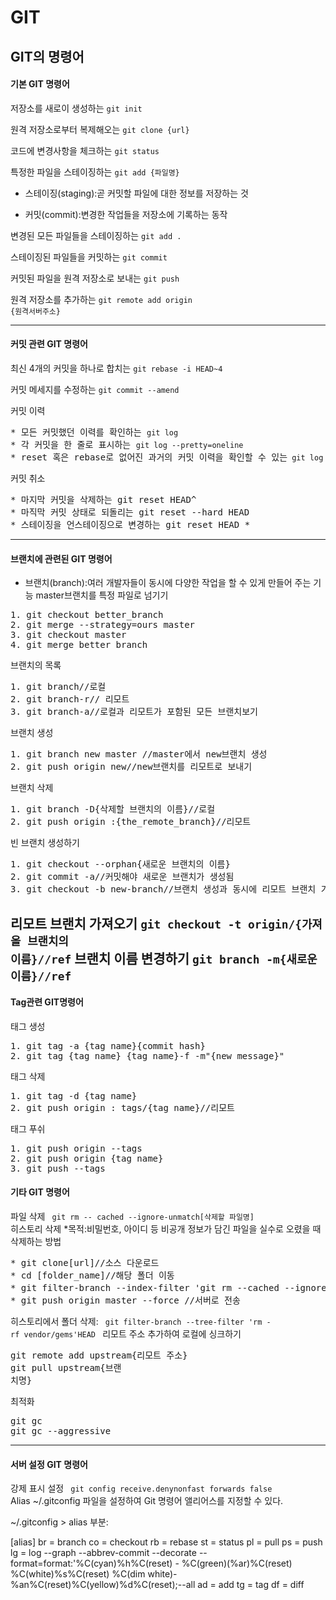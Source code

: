 # GIT
## GIT의 명령어
#### 기본 GIT 명령어
저장소를 새로이 생성하는 <code>git init</code>

원격 저장소로부터 복제해오는 <code>git clone {url}</code>

코드에 변경사항을 체크하는 <code>git status </code>

특정한 파일을 스테이징하는 <code>git add {파일명}</code>
* 스테이징(staging):곧 커밋할 파일에 대한 정보를 저장하는 것
- 커밋(commit):변경한 작업들을 저장소에 기록하는 동작

변경된 모든 파일들을 스테이징하는 <code>git add .</code>

스테이징된 파일들을 커밋하는 <code>git commit</code>

커밋된 파일을 원격 저장소로 보내는 <code>git push</code>

원격 저장소를 추가하는 <code>git remote add origin {원격서버주소}</code>

---
#### 커밋 관련 GIT 명령어
최신 4개의 커밋을 하나로 합치는 <code>git rebase -i HEAD~4</code>

커밋 메세지를 수정하는 <code>git commit --amend </code>

커밋 이력
<pre>
* 모든 커밋했던 이력를 확인하는 <code>git log</code>
* 각 커밋을 한 줄로 표시하는 <code>git log --pretty=oneline</code>
* reset 혹은 rebase로 없어진 과거의 커밋 이력을 확인할 수 있는<code> git log</code>
</pre> 

커밋 취소

<pre>
* 마지막 커밋을 삭제하는 git reset HEAD^
* 마직막 커밋 상태로 되돌리는 git reset --hard HEAD
* 스테이징을 언스테이징으로 변경하는 git reset HEAD *
</pre>
---
#### 브랜치에 관련된 GIT 명령어
* 브랜치(branch):여러 개발자들이 동시에 다양한 작업을 할 수 있게 만들어 주는 기능
master브랜치를 특정 파일로 넘기기
<pre>
1. git checkout better_branch
2. git merge --strategy=ours master
3. git checkout master
4. git merge better_branch
</pre>
브랜치의 목록
<pre>
1. git branch//로컬
2. git branch-r// 리모트
3. git branch-a//로컬과 리모트가 포함된 모든 브랜치보기
</pre>
브랜치 생성
<pre>
1. git branch new master //master에서 new브랜치 생성
2. git push origin new//new브랜치를 리모트로 보내기
</pre>
브랜치 삭제
<pre>
1. git branch -D{삭제할 브랜치의 이름}//로컬
2. git push origin :{the_remote_branch}//리모트
</pre>
빈 브랜치 생성하기
<pre>
1. git checkout --orphan{새로운 브랜치의 이름}
2. git commit -a//커밋해야 새로운 브랜치가 생성됨
3. git checkout -b new-branch//브랜치 생성과 동시에 리모트 브랜치 가져오기
</pre>
리모트 브랜치 가져오기
<code>git checkout -t origin/{가져올 브랜치의 이름}//ref</code>
브랜치 이름 변경하기
<code>git branch -m{새로운 이름}//ref</code>
---
#### Tag관련 GIT명령어
태그 생성
<pre>
1. git tag -a {tag name}{commit hash}
2. git tag {tag name} {tag name}-f -m"{new message}"
</pre>
태그 삭제
<pre>
1. git tag -d {tag name}
2. git push origin : tags/{tag name}//리모트
</pre>
태그 푸쉬
<pre>
1. git push origin --tags
2. git push origin {tag name}
3. git push --tags
</pre>
#### 기타 GIT 명령어
파일 삭제
<code>
git rm -- cached --ignore-unmatch[삭제할 파일명]
</code>
히스토리 삭제
*목적:비밀번호, 아이디 등 비공개 정보가 담긴 파일을 실수로 오렸을 때 삭제하는 방법
<pre>
* git clone[url]//소스 다운로드
* cd [folder_name]//해당 폴더 이동
* git filter-branch --index-filter 'git rm --cached --ignore-unmatch[삭제할 파일명]' --prune-empty -- --all//모든 히스토리에서 해당 파일 삭제
* git push origin master --force //서버로 전송
</pre>
히스토리에서 폴더 삭제:
<code>
git filter-branch --tree-filter 'rm - rf vendor/gems'HEAD
</code>
리모트 주소 추가하여 로컬에 싱크하기
<pre>
git remote add upstream{리모트 주소}
git pull upstream{브랜
치명}
</pre>
최적화
<pre>
git gc
git gc --aggressive
</pre>
---
#### 서버 설정 GIT 명령어
강제 표시 설정
<code>
git config receive.denynonfast forwards false
</code>
Alias
~/.gitconfig 파일을 설정하여 Git 명령어 앨리어스를 지정할 수 있다.

~/.gitconfig > alias 부분:

[alias]
br = branch
co = checkout 
rb = rebase
st = status
pl = pull
ps = push
lg = log --graph --abbrev-commit --decorate --format=format:'%C(cyan)%h%C(reset) - %C(green)(%ar)%C(reset) %C(white)%s%C(reset) %C(dim white)-%an%C(reset)%C(yellow)%d%C(reset);--all
ad = add
tg = tag
df = diff
